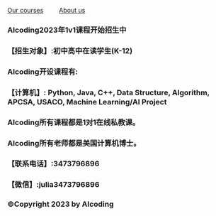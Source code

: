 [Our courses](course.md) &nbsp; &nbsp; &nbsp; &nbsp; [About us](about.md)

### AIcoding2023年1v1课程开始招生中
### 【招生对象】:初中高中在读学生(K-12)

### AIcoding开设课程有:
### 【计算机】: Python, Java, C++, Data Structure, Algorithm, APCSA, USACO, Machine Learning/AI Project
### AIcoding所有课程都是1对1在线私教课。
### AIcoding所有老师都是美国计算机博士。


### 【联系电话】:3473796896
### 【微信】:julia3473796896
### ©Copyright 2023 by AIcoding